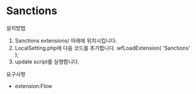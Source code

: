 # Sanctions
설치방법
1. Sanctions extensions/ 아래에 위치시킵니다.
2. LocalSetting.php에 다음 코드를 추가합니다.
 wfLoadExtension( 'Sanctions' );
3. update script를 실행합니다.

요구사항
- extension:Flow
